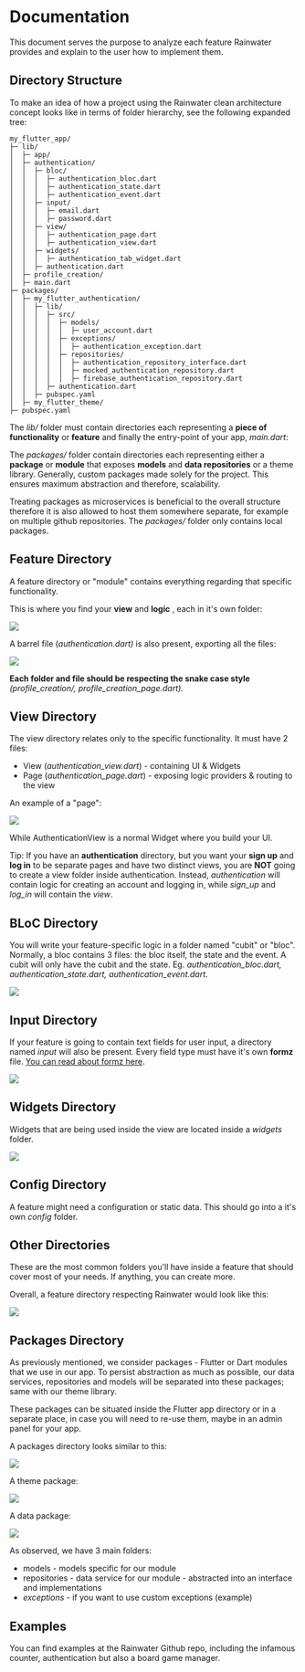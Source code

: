 # Documentation

This document serves the purpose to analyze each feature Rainwater provides and explain to the user how to implement them.

## Directory Structure

To make an idea of how a project using the Rainwater clean architecture concept looks like in terms of folder hierarchy, see the following expanded tree:

```
my_flutter_app/
├─ lib/
│  ├─ app/
│  ├─ authentication/
│  │  ├─ bloc/
│  │  │  ├─ authentication_bloc.dart
│  │  │  ├─ authentication_state.dart
│  │  │  ├─ authentication_event.dart
│  │  ├─ input/
│  │  │  ├─ email.dart
│  │  │  ├─ password.dart
│  │  ├─ view/
│  │  │  ├─ authentication_page.dart
│  │  │  ├─ authentication_view.dart
│  │  ├─ widgets/
│  │  │  ├─ authentication_tab_widget.dart
│  │  ├─ authentication.dart
│  ├─ profile_creation/
│  ├─ main.dart
├─ packages/
│  ├─ my_flutter_authentication/
│  │  ├─ lib/
│  │  │  ├─ src/
│  │  │  │  ├─ models/
│  │  │  │  │  ├─ user_account.dart
│  │  │  │  ├─ exceptions/
│  │  │  │  │  ├─ authentication_exception.dart
│  │  │  │  ├─ repositories/
│  │  │  │  │  ├─ authentication_repository_interface.dart
│  │  │  │  │  ├─ mocked_authentication_repository.dart
│  │  │  │  │  ├─ firebase_authentication_repository.dart
│  │  │  ├─ authentication.dart
│  │  ├─ pubspec.yaml
│  ├─ my_flutter_theme/
├─ pubspec.yaml
```

The _lib/_ folder must contain directories each representing a **piece of functionality** or **feature** and finally the entry-point of your app, _main.dart_:


The _packages/_ folder contain directories each representing either a **package** or **module** that exposes **models** and **data repositories** or a theme library. Generally, custom packages made solely for the project. This ensures maximum abstraction and therefore, scalability.


Treating packages as microservices is beneficial to the overall structure therefore it is also allowed to host them somewhere separate, for example on multiple github repositories. The _packages/_ folder only contains local packages.

## Feature Directory

A feature directory or &quot;module&quot; contains everything regarding that specific functionality.

This is where you find your **view** and **logic** , each in it&#39;s own folder:

![](RackMultipart20211005-4-4h89cx_html_82cc324d9431a1cf.png)

A barrel file (_authentication.dart)_ is also present, exporting all the files:

![](RackMultipart20211005-4-4h89cx_html_c3ac7bcb99b3eb3e.png)

**Each folder and file should be respecting the snake case style** _(profile\_creation/, profile\_creation\_page.dart)._

## View Directory

The view directory relates only to the specific functionality. It must have 2 files:

- View (_authentication\_view.dart_) - containing UI &amp; Widgets
- Page (_authentication\_page.dart_) - exposing logic providers &amp; routing to the view

An example of a &quot;page&quot;:

![](RackMultipart20211005-4-4h89cx_html_4d647c9c370fbfc4.png)

While AuthenticationView is a normal Widget where you build your UI.

Tip: If you have an **authentication** directory, but you want your **sign up** and **log in** to be separate pages and have two distinct views, you are **NOT** going to create a view folder inside authentication. Instead, _authentication_ will contain logic for creating an account and logging in, while _sign\_up_ and _log\_in_ will contain the _view_.

## BLoC Directory

You will write your feature-specific logic in a folder named &quot;cubit&quot; or &quot;bloc&quot;. Normally, a bloc contains 3 files: the bloc itself, the state and the event. A cubit will only have the cubit and the state. Eg. _authentication\_bloc.dart, authentication\_state.dart, authentication\_event.dart_.

![](RackMultipart20211005-4-4h89cx_html_5596bfb6200dafa2.png)

## Input Directory

If your feature is going to contain text fields for user input, a directory named _input_ will also be present. Every field type must have it&#39;s own **formz** file. [You can read about formz here](https://pub.dev/packages/formz).

![](RackMultipart20211005-4-4h89cx_html_177ae135dd4d660d.png)

## Widgets Directory

Widgets that are being used inside the view are located inside a _widgets_ folder.

![](RackMultipart20211005-4-4h89cx_html_c1df4e04624a41a1.png)

## Config Directory

A feature might need a configuration or static data. This should go into a it&#39;s own _config_ folder.

## Other Directories

These are the most common folders you&#39;ll have inside a feature that should cover most of your needs. If anything, you can create more.

Overall, a feature directory respecting Rainwater would look like this:

![](RackMultipart20211005-4-4h89cx_html_9b1dd904d6ae3fe3.png)

## Packages Directory

As previously mentioned, we consider packages - Flutter or Dart modules that we use in our app. To persist abstraction as much as possible, our data services, repositories and models will be separated into these packages; same with our theme library.

These packages can be situated inside the Flutter app directory or in a separate place, in case you will need to re-use them, maybe in an admin panel for your app.

A packages directory looks similar to this:

![](RackMultipart20211005-4-4h89cx_html_683d73e3f052c3a6.png)

A theme package:

![](RackMultipart20211005-4-4h89cx_html_c35ec1d132c72770.png)

A data package:

![](RackMultipart20211005-4-4h89cx_html_b77151a681a6ed3e.png)

As observed, we have 3 main folders:

- models - models specific for our module
- repositories - data service for our module - abstracted into an interface and implementations
- _exceptions_ - if you want to use custom exceptions (example)

## Examples

You can find examples at the Rainwater Github repo, including the infamous counter, authentication but also a board game manager.
